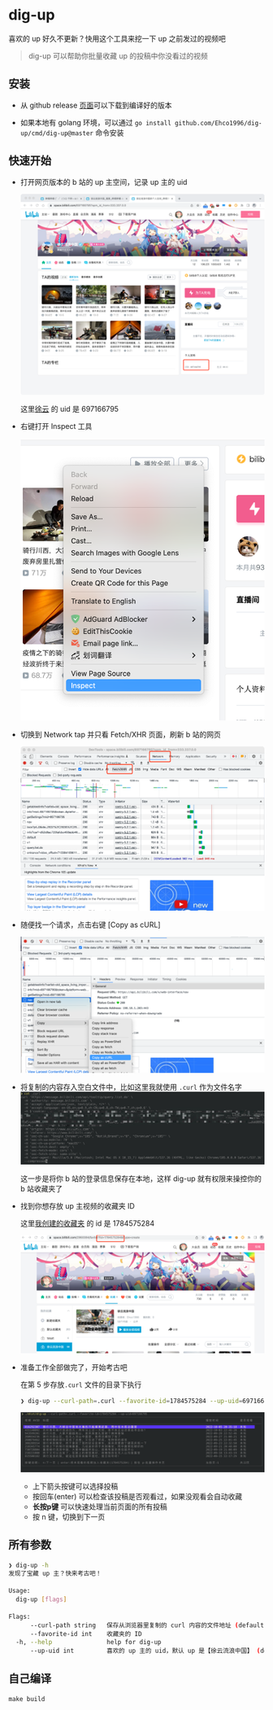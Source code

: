 # dig-up

喜欢的 up 好久不更新？快用这个工具来挖一下 up 之前发过的视频吧

> dig-up 可以帮助你批量收藏 up 的投稿中你没看过的视频

## 安装

* 从 github release [页面](https://github.com/Ehco1996/dig-up/releases)可以下载到编译好的版本

* 如果本地有 golang 环境，可以通过 `go install github.com/Ehco1996/dig-up/cmd/dig-up@master` 命令安装

## 快速开始

* 打开网页版本的 b 站的 up 主空间，记录 up 主的 uid

  ![Example](./docs/1.png)

  这里[徐云](https://space.bilibili.com/697166795)  的 uid 是 697166795

* 右键打开 Inspect 工具

  ![Example](./docs/2.png)

* 切换到 Network tap 并只看 Fetch/XHR 页面，刷新 b 站的网页

  ![Example](./docs/3.png)

* 随便找一个请求，点击右键 [Copy as cURL]

  ![Example](./docs/4.png)

* 将复制的内容存入空白文件中，比如这里我就使用 `.curl` 作为文件名字
  ![Example](./docs/5.png)

  这一步是将你 b 站的登录信息保存在本地，这样 dig-up 就有权限来操控你的 b 站收藏夹了

* 找到你想存放 up 主视频的收藏夹 ID

  这里[我创建的收藏夹](https://space.bilibili.com/2960084/favlist?fid=1784575284)  的 id 是 1784575284

  ![Example](./docs/6.png)

* 准备工作全部做完了，开始考古吧

  在第 5 步存放`.curl` 文件的目录下执行

  ```bash
  ❯ dig-up --curl-path=.curl --favorite-id=1784575284 --up-uid=697166795
  ```

  ![Example](./docs/7.png)

  * 上下箭头按键可以选择投稿
  * 按回车(enter) 可以检查该投稿是否观看过，如果没观看会自动收藏
  * **长按p键** 可以快速处理当前页面的所有投稿
  * 按 n 键，切换到下一页

## 所有参数

```bash
❯ dig-up -h
发现了宝藏 up 主？快来考古吧！

Usage:
  dig-up [flags]

Flags:
      --curl-path string   保存从浏览器里复制的 curl 内容的文件地址 (default ".curl")
      --favorite-id int    收藏夹的 ID
  -h, --help               help for dig-up
      --up-uid int         喜欢的 up 主的 uid，默认 up 是【徐云流浪中国】 (default 697166795)
```

## 自己编译

`make build`
